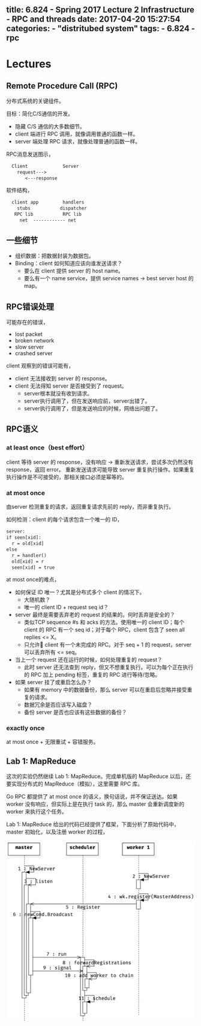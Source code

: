 title: 6.824 - Spring 2017 Lecture 2 Infrastructure - RPC and threads
date: 2017-04-20 15:27:54
categories:
    - "distritubed system"
tags:
    - 6.824
    - rpc
---

# Lectures
## Remote Procedure Call (RPC)
分布式系统的关键组件。

目标：简化C/S通信的开发。

* 隐藏 C/S 通信的大多数细节。
* client 端进行 RPC 调用，就像调用普通的函数一样。
* server 端处理 RPC 请求，就像处理普通的函数一样。

RPC消息发送图示，

```
  Client             Server
    request--->
       <---response
```

软件结构，

```
  client app         handlers
    stubs           dispatcher
   RPC lib           RPC lib
     net  ------------ net
```

## 一些细节
* 组织数据：把数据封装为数据包。
* Binding：client 如何知道应该向谁发送请求？
    * 要么在 client 提供 server 的 host name。
    * 要么有一个 name service，提供 service names -> best server host 的map。

## RPC错误处理
可能存在的错误，
* lost packet
* broken network
* slow server
* crashed server

client 观察到的错误可能有，
* client 无法接收到 server 的 response。
* client 无法得知 server 是否接受到了 request。
    * server根本就没有收到请求。
    * server执行调用了，但在发送响应前，server出错了。
    * server执行调用了，但是发送响应的时候，网络出问题了。

## RPC语义
### at least once（best effort）
client 等待 server 的 response，没有响应 -> 重新发送请求，尝试多次仍然没有 response，返回 error。
重新发送请求可能导致 server 重复执行操作。如果重复执行操作是不可接受的，那相关接口必须是幂等的。

### at most once
由server 检测重复的请求，返回重复请求先前的 reply，而非重复执行。

如何检测：client 的每个请求包含一个唯一的 ID，

```
server:
if seen[xid]:
  r = old[xid]
else
  r = handler()
  old[xid] = r
  seen[xid] = true
```

at most once的难点，
* 如何保证 ID 唯一？尤其是分布式多个 client 的情况下。
    * 大随机数？
    * 唯一的 client ID + request seq id？
* server 最终是需要丢弃老的 request 的结果的。何时丢弃是安全的？
    * 类似TCP sequence #s 和 acks 的方法。使用唯一的 client ID；每个 client 的 RPC 有一个 seq id；对于每个 RPC，client 包含了 seen all replies <= X。
    * 只允许 client 有一个未完成的 RPC。对于 seq + 1 的 request，server 可以丢弃所有 <= seq。
* 当上一个 request 还在运行的时候，如何处理重复的 request？
    * 此时 server 还无法查到 reply，但又不想重复执行。可以为每个正在执行的 RPC 加上 pending 标签，重复的 RPC 进行等待/忽略。
* 如果 server 挂了或重启怎么办？
    * 如果有 memory 中的数据备份，那么 server 可以在重启后忽略并接受重复的请求。
    * 数据冗余是否应该写入磁盘？
    * 备份 server 是否也应该有这些数据的备份？

### exactly once
at most once + 无限重试 + 容错服务。

## Lab 1: MapReduce
这次的实验仍然继续 Lab 1: MapReduce。完成单机版的 MapReduce 以后，还要实现分布式的 MapReduce（模拟），这里需要 RPC 库。

Go RPC 都提供了 at most once 的语义，换句话说，并不保证送达。如果 worker 没有响应，但实际上是在执行 task 的，那么 master 会重新调度新的 worker 来执行这个任务。

Lab 1: MapReduce 给出的代码已经提供了框架，下面分析了原始代码中，master 初始化，以及注册 worker 的过程，

![mapreduce_registration](media/15307198900895/mapreduce_registration.png)

